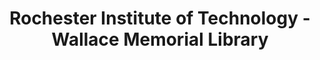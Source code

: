 ---
layout: repo
title: "Rochester Institute of Technology - Wallace Memorial Library"
id: 22172
permalink: repos/22172/
---